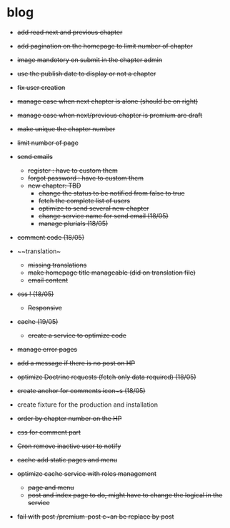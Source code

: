 blog
====

- ~~add read next and previous chapter~~
- ~~add pagination on the homepage to limit number of chapter~~
- ~~image mandotory on submit in the chapter admin~~
- ~~use the publish date to display or not a chapter~~
- ~~fix user creation~~
- ~~manage case when next chapter is alone (should be on right)~~
- ~~manage case when next/previous chapter is premium are draft~~
- ~~make unique the chapter number~~
- ~~limit number of page~~
- ~~send emails~~
    - ~~register : have to custom them~~ 
    - ~~forgot password : have to custom them~~
    - ~~new chapter: TBD~~
        - ~~change the status to be notified from false to true~~
        - ~~fetch the complete list of users~~
        - ~~optimize to send several new chapter~~ 
        - ~~change service name for send email (18/05)~~ 
        - ~~manage plurials (18/05)~~ 
- ~~comment code (18/05)~~ 
- ~~translation~
    - ~~missing translations~~ 
    - ~~make homepage title manageable (did on translation file)~~
    - ~~email content~~
- ~~css ! (18/05)~~ 
    - ~~Responsive~~ 
- ~~cache (19/05)~~ 
    - ~~create a service to optimize code~~
- ~~manage error pages~~
- ~~add a message if there is no post on HP~~
- ~~optimize Doctrine requests (fetch only data required) (18/05)~~ 
- ~~create anchor for comments icon~s (18/05)~~
- create fixture for the production and installation
- ~~order by chapter number on the HP~~
- ~~css for comment part~~
- ~~Cron remove inactive user to notify~~
- ~~cache add static pages and menu~~ 
- ~~optimize cache service with roles management~~
    - ~~page and menu~~
    - ~~post and index page to do, might have to change the logical in the service~~

 - ~~fail with post /premium-post c~an be replace by post~~
  
  
